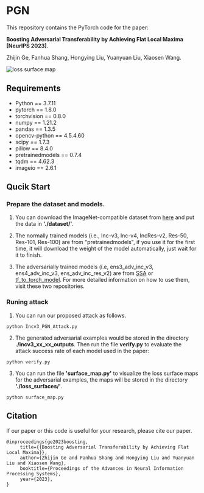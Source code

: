 # PGN
This repository contains the PyTorch code for the paper:

**Boosting Adversarial Transferability by Achieving Flat Local Maxima [NeurIPS 2023]**.

Zhijin Ge, Fanhua Shang, Hongying Liu, Yuanyuan Liu, Xiaosen Wang.

![loss surface map](https://github.com/Trustworthy-AI-Group/PGN/blob/main/doc/images/loss_surface.png)
## Requirements
* Python == 3.7.11
* pytorch == 1.8.0
* torchvision == 0.8.0
* numpy == 1.21.2
* pandas == 1.3.5
* opencv-python == 4.5.4.60
* scipy == 1.7.3
* pillow == 8.4.0
* pretrainedmodels == 0.7.4
* tqdm == 4.62.3
* imageio == 2.6.1


## Qucik Start
### Prepare the dataset and models.
1. You can download the ImageNet-compatible dataset from [here](https://github.com/Zhijin-Ge/STM/tree/main/dataset) and put the data in **'./dataset/'**.

2. The normally trained models (i.e., Inc-v3, Inc-v4, IncRes-v2, Res-50, Res-101, Res-100) are from "pretrainedmodels", if you use it for the first time, it will download the weight of the model automatically, just wait for it to finish. 

3. The adversarially trained models (i.e, ens3_adv_inc_v3, ens4_adv_inc_v3, ens_adv_inc_res_v2) are from [SSA](https://github.com/yuyang-long/SSA) or [tf_to_torch_model](https://github.com/ylhz/tf_to_pytorch_model). For more detailed information on how to use them, visit these two repositories.

### Runing attack
1. You can run our proposed attack as follows. 
```
python Incv3_PGN_Attack.py
```
2. The generated adversarial examples would be stored in the directory **./incv3_xx_xx_outputs**. Then run the file **verify.py** to evaluate the attack success rate of each model used in the paper:
```
python verify.py
```
3. You can run the file **'surface_map.py'** to visualize the loss surface maps for the adversarial examples, the maps will be stored in the directory **'./loss_surfaces/'**.
```
python surface_map.py
```
## Citation
If our paper or this code is useful for your research, please cite our paper.
```
@inproceedings{ge2023boosting,
     title={{Boosting Adversarial Transferability by Achieving Flat Local Maxima}},
     author={Zhijin Ge and Fanhua Shang and Hongying Liu and Yuanyuan Liu and Xiaosen Wang},
     booktitle={Proceedings of the Advances in Neural Information Processing Systems},
     year={2023},
}
```
